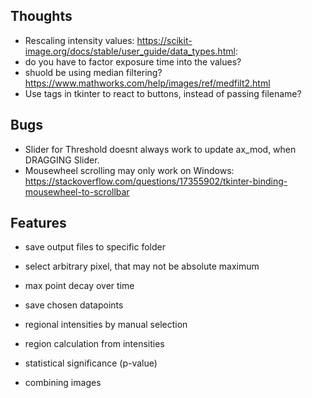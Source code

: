 ## Thoughts
- Rescaling intensity values: https://scikit-image.org/docs/stable/user_guide/data_types.html:
- do you have to factor exposure time into the values?
- shuold be using median filtering? https://www.mathworks.com/help/images/ref/medfilt2.html
- Use tags in tkinter to react to buttons, instead of passing filename?

## Bugs
- Slider for Threshold doesnt always work to update ax_mod, when DRAGGING Slider.
- Mousewheel scrolling may only work on Windows: https://stackoverflow.com/questions/17355902/tkinter-binding-mousewheel-to-scrollbar

## Features
- save output files to specific folder
- select arbitrary pixel, that may not be absolute maximum
- max point decay over time
- save chosen datapoints

- regional intensities by manual selection
- region calculation from intensities
- statistical significance (p-value)
- combining images